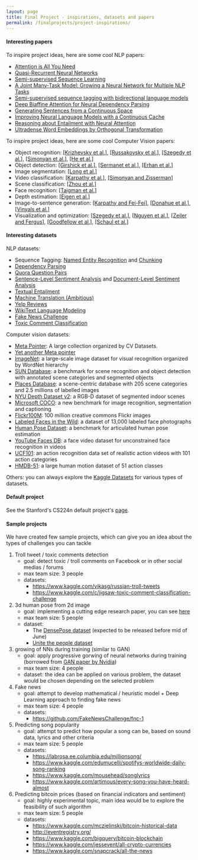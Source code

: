 ```yaml
---
layout: page
title: Final Project - inspirations, datasets and papers
permalink: /finalprojects/project-inspirations/
---
```



#### Interesting papers
To inspire project ideas, here are some cool NLP papers:
- [Attention is All You Need](https://arxiv.org/pdf/1706.03762.pdf)
- [Quasi-Recurrent Neural Networks](https://arxiv.org/pdf/1611.01576.pdf)
- [Semi-supervised Sequence Learning](https://arxiv.org/pdf/1511.01432.pdf)
- [A Joint Many-Task Model: Growing a Neural Network for Multiple NLP Tasks](https://arxiv.org/pdf/1611.01587.pdf)
- [Semi-supervised sequence tagging with bidirectional language models](https://arxiv.org/pdf/1705.00108.pdf)
- [Deep Biaffine Attention for Neural Dependency Parsing](https://arxiv.org/pdf/1611.01734.pdf)
- [Generating Sentences from a Continuous Space](https://arxiv.org/pdf/1511.06349.pdf)
- [Improving Neural Language Models with a Continuous Cache](https://arxiv.org/pdf/1612.04426.pdf)
- [Reasoning about Entailment with Neural Attention](https://arxiv.org/pdf/1509.06664.pdf)
- [Ultradense Word Embeddings by Orthogonal Transformation](https://arxiv.org/pdf/1602.07572.pdf)

To inspire project ideas, here are some cool Computer Vision papers:
- Object recognition: [\[Krizhevsky et al.\]](http://www.cs.toronto.edu/~fritz/absps/imagenet.pdf),
[\[Russakovsky et al.\]](http://arxiv.org/abs/1409.0575),
[\[Szegedy et al.\]](http://arxiv.org/abs/1409.4842), [\[Simonyan et al.\]](http://arxiv.org/abs/1409.1556),
[\[He et al.\]](http://arxiv.org/abs/1406.4729)
- Object detection: [\[Girshick et al.\]](http://arxiv.org/abs/1311.2524),
[\[Sermanet et al.\]](http://arxiv.org/abs/1312.6229), [\[Erhan et al.\]](http://arxiv.org/abs/1312.2249)
- Image segmentation: [\[Long et al.\]](http://arxiv.org/abs/1411.4038)
- Video classification: [\[Karpathy et al.\]](http://cs.stanford.edu/people/karpathy/deepvideo/),
[\[Simonyan and Zisserman\]](http://arxiv.org/abs/1406.2199)
- Scene classification: [\[Zhou et al.\]](http://places.csail.mit.edu/)
- Face recognition: [\[Taigman et al.\]](http://www.cv-foundation.org/openaccess/content_cvpr_2014/papers/Taigman_DeepFace_Closing_the_2014_CVPR_paper.pdf)
- Depth estimation: [\[Eigen et al.\]](http://www.cs.nyu.edu/~deigen/depth/)
- Image-to-sentence generation: [\[Karpathy and Fei-Fei\]](http://cs.stanford.edu/people/karpathy/deepimagesent/),
[\[Donahue et al.\]](http://arxiv.org/abs/1411.4389), [\[Vinyals et al.\]](http://arxiv.org/abs/1411.4555)
- Visualization and optimization: [\[Szegedy et al.\]](http://arxiv.org/pdf/1312.6199v4.pdf),
[\[Nguyen et al.\]](http://arxiv.org/pdf/1312.6199v4.pdf), [\[Zeiler and Fergus\]](http://arxiv.org/abs/1311.2901),
[\[Goodfellow et al.\]](http://arxiv.org/abs/1412.6572), [\[Schaul et al.\]](http://arxiv.org/abs/1312.6055)

#### Interesting datasets

NLP datasets:
- Sequence Tagging: [Named Entity Recognition](https://www.clips.uantwerpen.be/conll2003/ner/) and [Chunking](https://www.clips.uantwerpen.be/conll2000/chunking/)
- [Dependency Parsing](https://github.com/UniversalDependencies/UD_English)
- [Quora Question Pairs](https://www.kaggle.com/c/quora-question-pairs)
- [Sentence-Level Sentiment Analysis](https://nlp.stanford.edu/sentiment/treebank.html) and [Document-Level Sentiment Analysis](http://ai.stanford.edu/~amaas/data/sentiment/)
- [Textual Entailment](https://nlp.stanford.edu/projects/snli/)
- [Machine Translation (Ambitious)](https://wit3.fbk.eu/mt.php?release=2016-01)
- [Yelp Reviews](https://www.yelp.com/dataset/challenge)
- [WikiText Language Modeling](https://www.salesforce.com/products/einstein/ai-research/the-wikitext-dependency-language-modeling-dataset/)
- [Fake News Challenge](https://github.com/FakeNewsChallenge/fnc-1)
- [Toxic Comment Classification](https://www.kaggle.com/c/jigsaw-toxic-comment-classification-challenge)


Computer vision datasets:

- [Meta Pointer](http://www.cvpapers.com/datasets.html): A large collection organized by CV Datasets.
- [Yet another Meta pointer](http://www.cvpapers.com/datasets.html)
- [ImageNet](http://http//image-net.org/): a large-scale image dataset for visual recognition organized by WordNet hierarchy
- [SUN Database](http://groups.csail.mit.edu/vision/SUN/): a benchmark for scene recognition and object detection with annotated scene categories and segmented objects
- [Places Database](http://places.csail.mit.edu/): a scene-centric database with 205 scene categories and 2.5 millions of labelled images
- [NYU Depth Dataset v2](http://cs.nyu.edu/~silberman/datasets/nyu_depth_v2.html): a RGB-D dataset of segmented indoor scenes
- [Microsoft COCO](http://mscoco.org/): a new benchmark for image recognition, segmentation and captioning
- [Flickr100M](http://yahoolabs.tumblr.com/post/89783581601/one-hundred-million-creative-commons-flickr-images): 100 million creative commons Flickr images
- [Labeled Faces in the Wild](http://yahoolabs.tumblr.com/post/89783581601/one-hundred-million-creative-commons-flickr-images): a dataset of 13,000 labeled face photographs
- [Human Pose Dataset](http://human-pose.mpi-inf.mpg.de/): a benchmark for articulated human pose estimation
- [YouTube Faces DB](http://www.cs.tau.ac.il/~wolf/ytfaces/): a face video dataset for unconstrained face recognition in videos
- [UCF101](http://crcv.ucf.edu/data/UCF101.php): an action recognition data set of realistic action videos with 101 action categories
- [HMDB-51](http://serre-lab.clps.brown.edu/resource/hmdb-a-large-human-motion-database/): a large human motion dataset of 51 action classes

Others: you can always explore the [Kaggle Datasets](https://www.kaggle.com/datasets) for various types of datasets.

#### Default project
See the Stanford's CS224n default project's [page](http://web.stanford.edu/class/cs224n/default_project/index.html).

#### Sample projects

We have created few sample projects, which can give you an idea about the
types of challenges you can tackle

1. Troll tweet / toxic comments detection
   - goal: detect toxic / troll comments on Facebook or in other social medias / forums
   - max team size: 3 people
   - datasets:
        - https://www.kaggle.com/vikasg/russian-troll-tweets
        - https://www.kaggle.com/c/jigsaw-toxic-comment-classification-challenge
1. 3d human pose from 2d image
    - goal: implementing a cutting edge research paper, you can see [here](http://densepose.org/)
    - max team size: 5 people
    - dataset:
        - The [DensePose dataset](http://densepose.org/) (expected to be released before mid of June)
        - [Unite the people dataset](http://files.is.tuebingen.mpg.de/classner/up/)
1. growing of NNs during training (similar to GAN)
    - goal: apply progressive gorwing of neural networks during training (borrowed from [GAN paper by Nvidia](http://research.nvidia.com/publication/2017-10_Progressive-Growing-of))
    - max team size: 4 people
    - dataset: the idea can be applied on various problem, the dataset would be chosen depending on the selected problem
1. Fake news
   - goal: attempt to develop mathematical / heuristic model + Deep Learning approach to finding fake news
   - max team size: 4 people
   - datasets:
       - https://github.com/FakeNewsChallenge/fnc-1
1. Predicting song popularity
    - goal: attempt to predict how popular a song can be, based on sound data, lyrics and other criteria
    - max team size: 5 people
    - datasets:
        - https://labrosa.ee.columbia.edu/millionsong/
        - https://www.kaggle.com/edumucelli/spotifys-worldwide-daily-song-ranking
        - https://www.kaggle.com/mousehead/songlyrics
        - https://www.kaggle.com/artimous/every-song-you-have-heard-almost
1. Predicting bitcoin prices (based on financial indicators and sentiment)
   - goal: highly experimental topic, main idea would be to explore the feasibility of such algorithm
   - max team size: 5 people
   - datasets:
        - https://www.kaggle.com/mczielinski/bitcoin-historical-data
        - http://eventregistry.org/
        - https://www.kaggle.com/bigquery/bitcoin-blockchain
        - https://www.kaggle.com/jessevent/all-crypto-currencies
        - https://www.kaggle.com/snapcrack/all-the-news